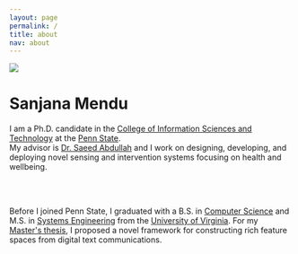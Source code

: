 ```yaml
---
layout: page
permalink: /
title: about
nav: about
---
```


<div class="text-center mt-5">
  <img class="profile-img" src="{{ 'profile.jpg' | prepend: '/assets/img/' | prepend: site.baseurl }}">
</div>

<div class="col mt-4">
  <h1 class="title text-center font-weight-bold">Sanjana Mendu</h1>
  <div class="row mt-3 mb-3">
    <div class="col-sm-6">
  </div>
</div>

<!-- Introduction -->

<div class="col text-center p-0">
  I am a Ph.D. candidate in the
  <!-- <a href="https://ist.psu.edu/prospective/graduate/phd-informatics" target="_blank">Informatics</a> in the  -->
  <a href="https://ist.psu.edu/" target="_blank">College of Information Sciences and Technology</a> at the <a href="https://www.psu.edu/" target="_blank">Penn State</a>.<br/>
  My advisor is <a href="https://saeedabdullah.com" target="_blank">Dr. Saeed Abdullah</a> and I work on designing, developing, and deploying novel sensing and intervention systems focusing on health and wellbeing.
  
  <br/><br/>

  Before I joined Penn State, I graduated with 
  a B.S. in <a href="https://engineering.virginia.edu/departments/computer-science" target="_blank">Computer Science</a> 
  and M.S. in <a href="https://engineering.virginia.edu/departments/engineering-systems-and-environment/academics/systems-engineering" target="_blank">Systems Engineering</a> from the <a href="https://www.virginia.edu" target="_blank">University of Virginia</a>. 
  For my <a href="https://libraetd.lib.virginia.edu/public_view/xg94hq166" target="_blank">Master's thesis</a>, I proposed a novel framework for constructing rich feature spaces from digital text communications.
</div>